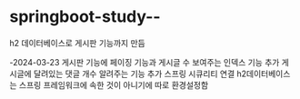 # springboot-study--
h2 데이터베이스로 게시판 기능까지 만듬

-2024-03-23
게시판 기능에 페이징 기능과 게시글 수 보여주는 인덱스 기능 추가
게시글에 달려있는 댓글 개수 알려주는 기능 추가
스프링 시큐리티 연결
h2데이터베이스는 스프링 프레임워크에 속한 것이 아니기에 따로 환경설정함
